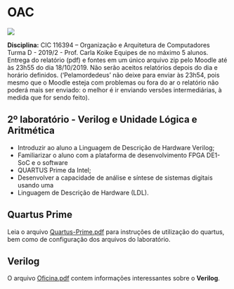 # OAC

![](https://sbseg2017.redes.unb.br/wp-content/uploads/2017/04/logo_unb-300x276.png)

**Disciplina:** CIC 116394 – Organização e Arquitetura de Computadores
Turma D - 2019/2 - Prof. Carla Koike
Equipes de no máximo 5 alunos.
Entrega do relatório (pdf) e fontes em um único arquivo zip pelo Moodle até às 23h55 do dia
18/10/2019. Não serão aceitos relatórios depois do dia e horário definidos. (‘Pelamordedeus’
não deixe para enviar às 23h54, pois mesmo que o Moodle esteja com problemas ou fora do ar
o relatório não poderá mais ser enviado: o melhor é ir enviando versões intermediárias, à
medida que for sendo feito).

## 2º laboratório - Verilog e Unidade Lógica e Aritmética
- Introduzir ao aluno a Linguagem de Descrição de Hardware Verilog;
- Familiarizar o aluno com a plataforma de desenvolvimento FPGA DE1-SoC e o software
- QUARTUS Prime da Intel;
- Desenvolver a capacidade de análise e síntese de sistemas digitais usando uma
- Linguagem de Descrição de Hardware (LDL).

## Quartus Prime
Leia o arquivo [Quartus-Prime.pdf](https://github.com/leonardorodriguesds/Laboratorio-2-ULA-OAC-UnB/blob/master/Quartus-Prime.pdf "Quartus-Prime.pdf") para instruções de utilização do quartus, bem como de configuração dos arquivos do laboratório.


## Verilog
O arquivo [Oficina.pdf](https://github.com/leonardorodriguesds/Laboratorio-2-ULA-OAC-UnB/blob/master/Oficina.pdf "Oficina.pdf") contem informações interessantes sobre o **Verilog**.
